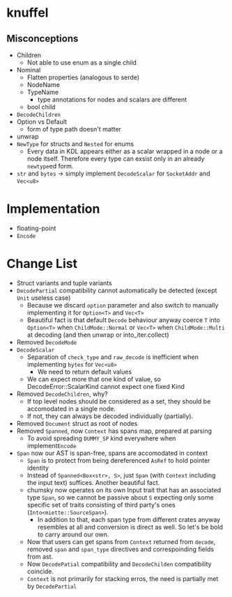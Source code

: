 # knuffel

## Misconceptions

- Children
  - Not able to use enum as a single child
- Nominal
  - Flatten properties (analogous to serde)
  - NodeName
  - TypeName
    - type annotations for nodes and scalars are different
  - bool child
- `DecodeChildren`
- Option vs Default
  - form of type path doesn't matter 
- unwrap
- `NewType` for structs and `Nested` for enums
  - Every data in KDL appears either as a scalar wrapped in a node or a node itself. Therefore every type can exsist only in an already `newtype`ed form.
- `str` and `bytes` → simply implement `DecodeScalar` for `SocketAddr` and `Vec<u8>`

# Implementation

- floating-point
- `Encode`

# Change List

- Struct variants and tuple variants
- `DecodePartial` compatibility cannot automatically be detected (except `Unit` useless case)
  - Because we discard `option` parameter and also switch to manually implementing it for `Option<T>` and `Vec<T>`
  - Beautiful fact is that default `Decode` behaviour anyway coerce `T` into `Option<T>` when `ChildMode::Normal` or `Vec<T>` when `ChildMode::Multi` at decoding (and then unwrap or into_iter.collect)
- Removed `DecodeMode`
- `DecodeScalar`
  - Separation of `check_type` and `raw_decode` is inefficient when implementing `bytes` for `Vec<u8>`
    - We need to return default values
  - We can expect more that one kind of value, so DecodeError::ScalarKind cannot expect one fixed Kind
- Removed `DecodeChildren`, why?
  - If top level nodes should be considered as a set, they should be accomodated in a single node.
  - If not, they can always be decoded individually (partially).
- Removed `Document` struct as root of nodes
- Removed `Spanned`, now `Context` has spans map, prepared at parsing
  - To avoid spreading `DUMMY_SP` kind everywhere when implement`Encode`
- `Span` now our AST is span-free, spans are accomodated in context
  - `Span` is to protect from being dereferenced `AsRef` to hold pointer identity
  - Instead of `Spanned<Box<str>, S>`, just `Span` (with `Context` including the input text) suffices. Another beautiful fact.
  - chumsky now operates on its own Input trait that has an associated type `Span`, so we cannot be passive about `S` expecting only some specific set of traits consisting of third party's ones (`Into<miette::SourceSpan>`).
    - In addition to that, each span type from different crates anyway resembles at all and conversion is direct as well. So let's be bold to carry around our own.
  - Now that users can get spans from `Context` returned from `decode`, removed `span` and `span_type` directives and correspoinding fields from ast.
  - Now `DecodePatial` compatibility and `DecodeChilden` compatibility coincide.
  - `Context` is not primarily for stacking erros, the need is partially met by `DecodePartial`
